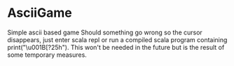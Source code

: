 # AsciiGame
Simple ascii based game
Should something go wrong so the cursor disappears,
just enter scala repl or run a compiled scala program
containing print("\u001B[?25h"). This won't be needed
in the future but is the result of some temporary
measures.
